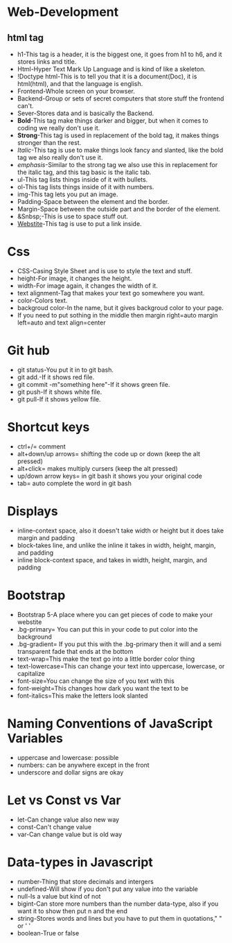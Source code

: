 # Web-Development 
## html tag 
* h1-This tag is a header, it is the biggest one, it goes from h1 to h6, and it stores links and title. 
* Html-Hyper Text Mark Up Language and is kind of like a skeleton.
* !Doctype html-This is to tell you that it is a document(Doc), it is html(html), and that the language is english.
* Frontend-Whole screen on your browser.
* Backend-Group or sets of secret computers that store stuff the frontend can't.
* Sever-Stores data and is basically the Backend.
* <b>Bold</b>-This tag make things darker and bigger, but when it comes to coding we really don't use it.
* <strong>Strong</strong>-This tag is used in replacement of the bold tag, it makes things stronger than the rest.
* <i>Italic</i>-This tag is use to make things look fancy and slanted, like the bold tag we also really don't use it.
* <em>emphasis</em>-Similar to the strong tag we also use this in replacement for the italic tag, and this tag basic is the italic tab.
* ul-This tag lists things inside of it with bullets.
* ol-This tag lists things inside of it with numbers.
* img-This tag lets you put an image.
* Padding-Space between the element and the border.
* Margin-Space between the outside part and the border of the element.
* &Snbsp;-This is use to space stuff out.
* <a href="webstite" target="blank"> Webstite</a>-This tag is use to put a link inside.
# Css 
* CSS-Casing Style Sheet and is use to style the text and stuff.
* height-For image, it changes the height.
* width-For image again, it changes the width of it.
* text alignment-Tag that makes your text go somewhere you want.
* color-Colors text.
* backgroud color-In the name, but it gives backgroud color to your page.
* If you need to put sothing in the middle then margin right=auto margin left=auto and text align=center
# Git hub 
* git status-You put it in to git bash.
* git add.-If it shows red file.
* git commit -m"something here"-If it shows green file.
* git push-If it shows white file.
* git pull-If it shows yellow file.
# Shortcut keys
* ctrl+/= comment 
* alt+down/up arrows= shifting the code up or down (keep the alt pressed) 
* alt+click= makes multiply cursers (keep the alt pressed) 
* up/down arrow keys= in git bash it shows you your original code 
* tab= auto complete the word in git bash 
# Displays 
* inline-context space, also it doesn't take width or height but it does take margin and padding
* block-takes line, and unlike the inline it takes in width, height, margin, and padding 
* inline block-context space, and takes in width, height, margin, and padding
# Bootstrap 
* Bootstrap 5-A place where you can get pieces of code to make your webstite 
* .bg-primary= You can put this in your code to put color into the background
* .bg-gradient= If you put this with the .bg-primary then it will and a semi transparent fade that ends at the bottom
* text-wrap=This make the text go into a little border color thing 
* text-lowercase=This can change your text into uppercase, lowercase, or capitalize
* font-size=You can change the size of you text with this
* font-weight=This changes how dark you want the text to be
* font-italics=This make the letters look slanted
# Naming Conventions of JavaScript Variables
* uppercase and lowercase: possible
* numbers: can be anywhere except in the front
* underscore and dollar signs are okay
# Let vs Const vs Var
* let-Can change value also new way
* const-Can't change value 
* var-Can change value but is old way 
# Data-types in Javascript 
* number-Thing that store decimals and intergers
* undefined-Will show if you don't put any value into the variable
* null-Is a value but kind of not 
* bigint-Can store more numbers than the number data-type, also if you want it to show then put n and the end
* string-Stores words and lines but you have to put them in quotations," " or ' '
* boolean-True or false        






